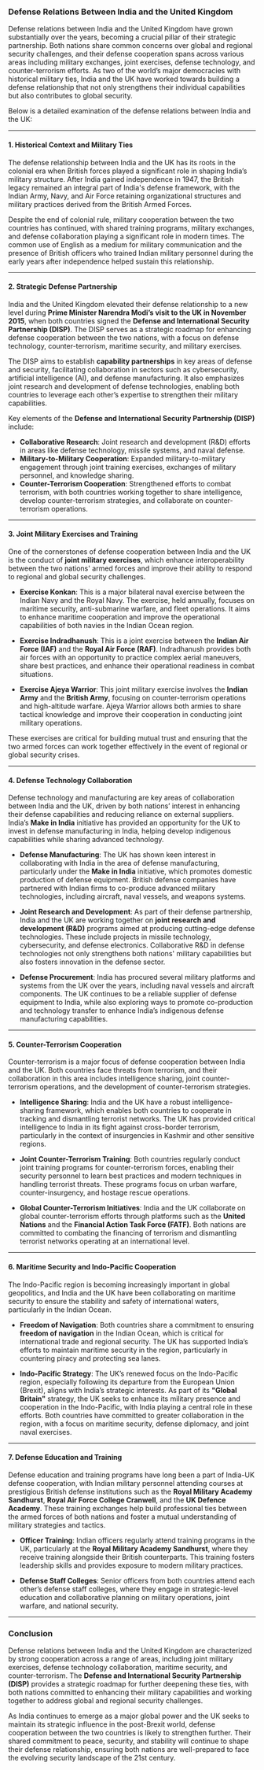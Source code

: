 ### Defense Relations Between India and the United Kingdom

Defense relations between India and the United Kingdom have grown substantially over the years, becoming a crucial pillar of their strategic partnership. Both nations share common concerns over global and regional security challenges, and their defense cooperation spans across various areas including military exchanges, joint exercises, defense technology, and counter-terrorism efforts. As two of the world’s major democracies with historical military ties, India and the UK have worked towards building a defense relationship that not only strengthens their individual capabilities but also contributes to global security.

Below is a detailed examination of the defense relations between India and the UK:

---

#### 1. **Historical Context and Military Ties**
The defense relationship between India and the UK has its roots in the colonial era when British forces played a significant role in shaping India’s military structure. After India gained independence in 1947, the British legacy remained an integral part of India's defense framework, with the Indian Army, Navy, and Air Force retaining organizational structures and military practices derived from the British Armed Forces.

Despite the end of colonial rule, military cooperation between the two countries has continued, with shared training programs, military exchanges, and defense collaboration playing a significant role in modern times. The common use of English as a medium for military communication and the presence of British officers who trained Indian military personnel during the early years after independence helped sustain this relationship.

---

#### 2. **Strategic Defense Partnership**
India and the United Kingdom elevated their defense relationship to a new level during **Prime Minister Narendra Modi’s visit to the UK in November 2015**, when both countries signed the **Defense and International Security Partnership (DISP)**. The DISP serves as a strategic roadmap for enhancing defense cooperation between the two nations, with a focus on defense technology, counter-terrorism, maritime security, and military exercises.

The DISP aims to establish **capability partnerships** in key areas of defense and security, facilitating collaboration in sectors such as cybersecurity, artificial intelligence (AI), and defense manufacturing. It also emphasizes joint research and development of defense technologies, enabling both countries to leverage each other’s expertise to strengthen their military capabilities.

Key elements of the **Defense and International Security Partnership (DISP)** include:
- **Collaborative Research**: Joint research and development (R&D) efforts in areas like defense technology, missile systems, and naval defense.
- **Military-to-Military Cooperation**: Expanded military-to-military engagement through joint training exercises, exchanges of military personnel, and knowledge sharing.
- **Counter-Terrorism Cooperation**: Strengthened efforts to combat terrorism, with both countries working together to share intelligence, develop counter-terrorism strategies, and collaborate on counter-terrorism operations.

---

#### 3. **Joint Military Exercises and Training**
One of the cornerstones of defense cooperation between India and the UK is the conduct of **joint military exercises**, which enhance interoperability between the two nations' armed forces and improve their ability to respond to regional and global security challenges.

- **Exercise Konkan**: This is a major bilateral naval exercise between the Indian Navy and the Royal Navy. The exercise, held annually, focuses on maritime security, anti-submarine warfare, and fleet operations. It aims to enhance maritime cooperation and improve the operational capabilities of both navies in the Indian Ocean region.
  
- **Exercise Indradhanush**: This is a joint exercise between the **Indian Air Force (IAF)** and the **Royal Air Force (RAF)**. Indradhanush provides both air forces with an opportunity to practice complex aerial maneuvers, share best practices, and enhance their operational readiness in combat situations.

- **Exercise Ajeya Warrior**: This joint military exercise involves the **Indian Army** and the **British Army**, focusing on counter-terrorism operations and high-altitude warfare. Ajeya Warrior allows both armies to share tactical knowledge and improve their cooperation in conducting joint military operations.

These exercises are critical for building mutual trust and ensuring that the two armed forces can work together effectively in the event of regional or global security crises.

---

#### 4. **Defense Technology Collaboration**
Defense technology and manufacturing are key areas of collaboration between India and the UK, driven by both nations’ interest in enhancing their defense capabilities and reducing reliance on external suppliers. India’s **Make in India** initiative has provided an opportunity for the UK to invest in defense manufacturing in India, helping develop indigenous capabilities while sharing advanced technology.

- **Defense Manufacturing**: The UK has shown keen interest in collaborating with India in the area of defense manufacturing, particularly under the **Make in India** initiative, which promotes domestic production of defense equipment. British defense companies have partnered with Indian firms to co-produce advanced military technologies, including aircraft, naval vessels, and weapons systems.
  
- **Joint Research and Development**: As part of their defense partnership, India and the UK are working together on **joint research and development (R&D)** programs aimed at producing cutting-edge defense technologies. These include projects in missile technology, cybersecurity, and defense electronics. Collaborative R&D in defense technologies not only strengthens both nations' military capabilities but also fosters innovation in the defense sector.

- **Defense Procurement**: India has procured several military platforms and systems from the UK over the years, including naval vessels and aircraft components. The UK continues to be a reliable supplier of defense equipment to India, while also exploring ways to promote co-production and technology transfer to enhance India’s indigenous defense manufacturing capabilities.

---

#### 5. **Counter-Terrorism Cooperation**
Counter-terrorism is a major focus of defense cooperation between India and the UK. Both countries face threats from terrorism, and their collaboration in this area includes intelligence sharing, joint counter-terrorism operations, and the development of counter-terrorism strategies.

- **Intelligence Sharing**: India and the UK have a robust intelligence-sharing framework, which enables both countries to cooperate in tracking and dismantling terrorist networks. The UK has provided critical intelligence to India in its fight against cross-border terrorism, particularly in the context of insurgencies in Kashmir and other sensitive regions.
  
- **Joint Counter-Terrorism Training**: Both countries regularly conduct joint training programs for counter-terrorism forces, enabling their security personnel to learn best practices and modern techniques in handling terrorist threats. These programs focus on urban warfare, counter-insurgency, and hostage rescue operations.

- **Global Counter-Terrorism Initiatives**: India and the UK collaborate on global counter-terrorism efforts through platforms such as the **United Nations** and the **Financial Action Task Force (FATF)**. Both nations are committed to combating the financing of terrorism and dismantling terrorist networks operating at an international level.

---

#### 6. **Maritime Security and Indo-Pacific Cooperation**
The Indo-Pacific region is becoming increasingly important in global geopolitics, and India and the UK have been collaborating on maritime security to ensure the stability and safety of international waters, particularly in the Indian Ocean.

- **Freedom of Navigation**: Both countries share a commitment to ensuring **freedom of navigation** in the Indian Ocean, which is critical for international trade and regional security. The UK has supported India’s efforts to maintain maritime security in the region, particularly in countering piracy and protecting sea lanes.
  
- **Indo-Pacific Strategy**: The UK’s renewed focus on the Indo-Pacific region, especially following its departure from the European Union (Brexit), aligns with India’s strategic interests. As part of its **"Global Britain"** strategy, the UK seeks to enhance its military presence and cooperation in the Indo-Pacific, with India playing a central role in these efforts. Both countries have committed to greater collaboration in the region, with a focus on maritime security, defense diplomacy, and joint naval exercises.

---

#### 7. **Defense Education and Training**
Defense education and training programs have long been a part of India-UK defense cooperation, with Indian military personnel attending courses at prestigious British defense institutions such as the **Royal Military Academy Sandhurst**, **Royal Air Force College Cranwell**, and the **UK Defence Academy**. These training exchanges help build professional ties between the armed forces of both nations and foster a mutual understanding of military strategies and tactics.

- **Officer Training**: Indian officers regularly attend training programs in the UK, particularly at the **Royal Military Academy Sandhurst**, where they receive training alongside their British counterparts. This training fosters leadership skills and provides exposure to modern military practices.
  
- **Defense Staff Colleges**: Senior officers from both countries attend each other’s defense staff colleges, where they engage in strategic-level education and collaborative planning on military operations, joint warfare, and national security.

---

### Conclusion
Defense relations between India and the United Kingdom are characterized by strong cooperation across a range of areas, including joint military exercises, defense technology collaboration, maritime security, and counter-terrorism. The **Defense and International Security Partnership (DISP)** provides a strategic roadmap for further deepening these ties, with both nations committed to enhancing their military capabilities and working together to address global and regional security challenges.

As India continues to emerge as a major global power and the UK seeks to maintain its strategic influence in the post-Brexit world, defense cooperation between the two countries is likely to strengthen further. Their shared commitment to peace, security, and stability will continue to shape their defense relationship, ensuring both nations are well-prepared to face the evolving security landscape of the 21st century.